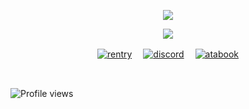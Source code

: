 <p align="center">
  <img src="https://files.catbox.moe/frt1e8.gif" />
</p>

<p align="center">
  <img src="https://files.catbox.moe/zsgs4b.png" />
</p>

<p align="center"
  
[![rentry](https://files.catbox.moe/m5o561.png)](https://rentry.co/sherlocks) 　[![discord](https://files.catbox.moe/vrzq0j.png)](https://discordid.netlify.app/?id=794646333821681674) 　[![atabook](https://files.catbox.moe/kkxxk9.png)](https://moriarty.atabook.org/)

<br>

![Profile views](https://komarev.com/ghpvc/?username=cupidscharm&color=201818&label=sinners&style=plastic)

